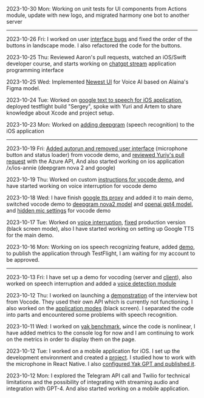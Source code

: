 2023-10-30 Mon: Working on unit tests for UI components from Actions module, update with new logo, and migrated harmony one bot to another server

---

2023-10-26 Fri: I worked on user [interface bugs](https://github.com/harmony-one/x/pull/79) and fixed the order of the buttons in landscape mode. I also refactored the code for the buttons.

2023-10-25 Thu: Reviewed Aaron's pull requests, watched an iOS/Swift developer course, and starts working on [chatgpt stream](https://github.com/harmony-one/x/pull/73) application programming interface

2023-10-25 Wed: Implemented [Newest UI](https://github.com/harmony-one/x/commits?author=ahiipsa) for Voice AI based on Alaina's Figma model.

2023-10-24 Tue: Worked on [google text to speech for iOS application](https://github.com/harmony-one/x/pull/62), deployed testflight build "Sergey", spoke with Yuri and Artem to share knowledge about Xcode and project setup.

2023-10-23 Mon: Worked on [adding deepgram](https://github.com/harmony-one/x/pull/56) (speech recognition) to the iOS application

---

2023-10-19 Fri: [Added autorun and removed user interface](https://github.com/harmony-one/x/pull/51) (microphone button and status loader) from vocode demo, and [reviewed Yuriy's pull request](https://github.com/harmony-one/x/pull/51) with the Azure API, And also started working on ios application /x/ios-annie (deepgram nova 2 and google)

2023-10-19 Thu: Worked on custom [instructions for vocode demo](https://github.com/harmony-one/x/pull/43), and have started working on voice interruption for vocode demo

2023-10-18 Wed: I have finish [google tts proxy](https://github.com/harmony-one/x/pull/36) and added it to main demo, switched vocode demo to [deepgram nova2 model](https://github.com/harmony-one/x/pull/40) and [openai gpt4 model](https://github.com/harmony-one/x/pull/37), and [hidden mic settings](https://github.com/harmony-one/x/pull/38) for vocode demo   

2023-10-17 Tue: Worked on [voice interruption](https://github.com/harmony-one/x/pull/26), [fixed](https://github.com/harmony-one/x/pull/31) production version (black screen mode), also I have started working on setting up Google TTS for the main demo.

2023-10-16 Mon: Working on ios speech recognizing feature, added [demo](https://github.com/harmony-one/x/tree/main/ios-demo-recognizing-speech), to publish the application through TestFlight, I am waiting for my account to be approved.

---

2023-10-13 Fri: I have set up a demo for vocoding (server and [client](https://github.com/harmony-one/x/commit/4f44ca2c80ec96b7388ffc065c4c2733c8e5ff6d)), also worked on speech interruption and added a [voice detection module](https://github.com/harmony-one/x/commit/0a483ce00e14223f8ba95dc95936494f8a3cc7bf)

2023-10-12 Thu: I worked on launching a [demonstration](https://github.com/harmony-one/x/pull/11) of the interview bot from Vocode. They used their own API which is currently not functioning. I also worked on the [application modes](https://github.com/harmony-one/x/pull/12) (black screen). I separated the code into parts and encountered some problems with speech recognition. 

2023-10-11 Wed: I worked on [yak benchmark](https://github.com/harmony-one/yakGPT/commit/8e078135f420fd51a1d4b4e021102b13e8e352c8), ыince the code is nonlinear, I have added metrics to the console log for now and I am continuing to work on the metrics in order to display them on the page.  

2023-10-12 Tue: I worked on a mobile application for iOS. I set up the development environment and created a [project](https://github.com/harmony-one/x/commit/75e49d6dda803119b224bbc3ccacc68d6fa68b7a). I studied how to work with the microphone in React Native. I also [configured Yak GPT and published it](https://yak-gpt.fly.dev/).

2023-10-12 Mon: I explored the Telegram API call and Twilio for technical limitations and the possibility of integrating with streaming audio and integration with GPT-4. And also started working on a mobile application.
